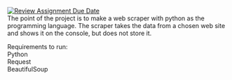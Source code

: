 [![Review Assignment Due Date](https://classroom.github.com/assets/deadline-readme-button-24ddc0f5d75046c5622901739e7c5dd533143b0c8e959d652212380cedb1ea36.svg)](https://classroom.github.com/a/ZTfGFEPa) <br />
The point of the project is to make a web scraper with python as the programming language. The scraper takes the data from a chosen web site and shows it on the console, but does not store it.

Requirements to run: <br />
Python <br />
Request <br />
BeautifulSoup
